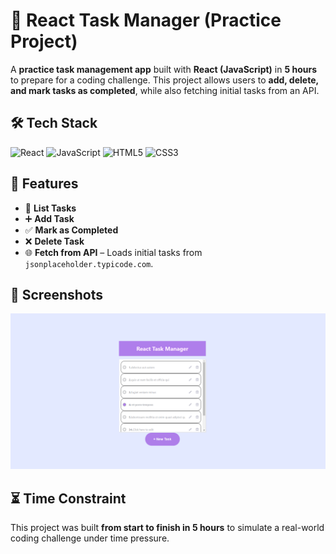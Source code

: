 # 📝 React Task Manager (Practice Project)

A **practice task management app** built with **React (JavaScript)** in **5 hours** to prepare for a coding challenge. This project allows users to **add, delete, and mark tasks as completed**, while also fetching initial tasks from an API.

## 🛠 Tech Stack
![React](https://img.shields.io/badge/React-%2320232a.svg?style=for-the-badge&logo=react&logoColor=61DAFB)
![JavaScript](https://img.shields.io/badge/JavaScript-%23F7DF1E.svg?style=for-the-badge&logo=javascript&logoColor=black)
![HTML5](https://img.shields.io/badge/HTML5-%23E34F26.svg?style=for-the-badge&logo=html5&logoColor=white)
![CSS3](https://img.shields.io/badge/CSS3-%231572B6.svg?style=for-the-badge&logo=css3&logoColor=white)

## 🚀 Features
- 📜 **List Tasks** 
- ➕ **Add Task** 
- ✅ **Mark as Completed** 
- ❌ **Delete Task** 
- 🌐 **Fetch from API** – Loads initial tasks from `jsonplaceholder.typicode.com`.


## 📸 Screenshots
![Demo Screenshot](./client/public/demo.png)

## ⏳ Time Constraint
This project was built **from start to finish in 5 hours** to simulate a real-world coding challenge under time pressure.

